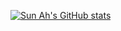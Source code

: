 [![Sun Ah's GitHub stats](https://github-readme-stats.vercel.app/api?username=hotsun1508)](https://github.com/hotsun1508/github-readme-stats&count_private=true&theme=dracula&show_icons=true)


